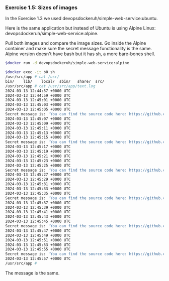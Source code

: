 ### Exercise 1.5: Sizes of images

In the Exercise 1.3 we used devopsdockeruh/simple-web-service:ubuntu.

Here is the same application but instead of Ubuntu is using Alpine Linux: devopsdockeruh/simple-web-service:alpine.

Pull both images and compare the image sizes. Go inside the Alpine container and make sure the secret message functionality is the same. Alpine version doesn't have bash but it has sh, a more bare-bones shell.

```bash
$docker run -d devopsdockeruh/simple-web-service:alpine

$docker exec -it b0 sh
/usr/src/app # cat /usr/
bin/    lib/    local/  sbin/   share/  src/
/usr/src/app # cat /usr/src/app/text.log
2024-03-13 12:44:57 +0000 UTC
2024-03-13 12:44:59 +0000 UTC
2024-03-13 12:45:01 +0000 UTC
2024-03-13 12:45:03 +0000 UTC
2024-03-13 12:45:05 +0000 UTC
Secret message is: 'You can find the source code here: https://github.com/docker-hy'
2024-03-13 12:45:07 +0000 UTC
2024-03-13 12:45:09 +0000 UTC
2024-03-13 12:45:11 +0000 UTC
2024-03-13 12:45:13 +0000 UTC
2024-03-13 12:45:15 +0000 UTC
Secret message is: 'You can find the source code here: https://github.com/docker-hy'
2024-03-13 12:45:17 +0000 UTC
2024-03-13 12:45:19 +0000 UTC
2024-03-13 12:45:21 +0000 UTC
2024-03-13 12:45:23 +0000 UTC
2024-03-13 12:45:25 +0000 UTC
Secret message is: 'You can find the source code here: https://github.com/docker-hy'
2024-03-13 12:45:27 +0000 UTC
2024-03-13 12:45:29 +0000 UTC
2024-03-13 12:45:31 +0000 UTC
2024-03-13 12:45:33 +0000 UTC
2024-03-13 12:45:35 +0000 UTC
Secret message is: 'You can find the source code here: https://github.com/docker-hy'
2024-03-13 12:45:37 +0000 UTC
2024-03-13 12:45:39 +0000 UTC
2024-03-13 12:45:41 +0000 UTC
2024-03-13 12:45:43 +0000 UTC
2024-03-13 12:45:45 +0000 UTC
Secret message is: 'You can find the source code here: https://github.com/docker-hy'
2024-03-13 12:45:47 +0000 UTC
2024-03-13 12:45:49 +0000 UTC
2024-03-13 12:45:51 +0000 UTC
2024-03-13 12:45:53 +0000 UTC
2024-03-13 12:45:55 +0000 UTC
Secret message is: 'You can find the source code here: https://github.com/docker-hy'
2024-03-13 12:45:57 +0000 UTC
/usr/src/app #
```

The message is the same.